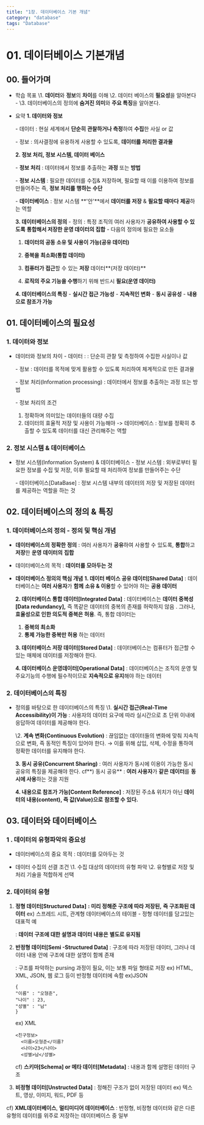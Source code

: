 ```yaml
---
title: "1장. 데이터베이스 기본 개념"
category: "database"
tags: "Database"
---
```


# **01. 데이터베이스 기본개념**

##    00. 들어가며

- 학습 목표
  \1. **데이터**와 **정보**의 **차이**를 이해
  \2. 데이터 베이스의 **필요성**을 알아본다 - 
  \3. 데이터베이스의 정의에 **숨겨진 의미**와
     **주요 특징**을 알아본다.

- 요약
  **1. 데이터와 정보**

    \- 데이터
     : 현실 세계에서 **단순히**
      **관찰하거나 측정**하여 **수집**한 사실 or 값

    \- 정보
     : 의사결정에 유용하게 사용할 수 있도록,
      **데이터를 처리한 결과물**

  **2. 정보 처리, 정보 시스템, 데이터 베이스**

   \- **정보 처리**
     : 데이터에서 정보를 추출하는 **과정** 또는 **방법**

  \- **정보 시스템**
     : 필요한 데이터를 수집& 저장하며,
       필요할 때 이를 이용하여 정보를 만들어주는
       즉, **정보 처리를 행하는**  **수단**  

  \- **데이터베이스**
     : 정보 시스템 **'안'**에서 **데이터를 저장** &
      **필요할 때마다** **제공**하는 역할 

  **3. 데이터베이스의 정의** 
  \- 정의
    : 특정 조직의 여러 사용자가
      **공유하여 사용할 수 있도록**
      **통합해서 저장한 운영 데이터의 집합**
  \- 다음의 정의에 필요한 요소들
    1) **데이터의 공동 소유 및 사용이 가능(공유 데이터)**

    2)  **중복을 최소화(통합 데이터)**

    3) **컴퓨터가 접근**할 수 있는 **저장** 데이터**(저장 데이터)** 
   
    4)  **로직의 주요 기능을 수행**하기 위해
       반드시 **필요(운영 데이터)**

  **4. 데이터베이스의 특징**
   \- **실시간 접근 가능성**
  \-  **지속적인 변화**
  \-  **동시 공유성**
  \-  **내용으로 참조가 가능** 
    

## 01. 데이터베이스의 **필요성**

### 1. 데이터와 정보

- 데이터와 정보의 차이
  \- 데이터 : 
   : 단순히 관찰 및 측정하여 수집한 사실이나 값

  \- 정보
  : 데이터를 목적에 맞게 활용할 수 있도록
   처리하여 체계적으로 만든 결과물

  \- 정보 처리(Information processing)
   : 데이터에서 정보를 추출하는 과정 또는 방법

  \- 정보 처리의 조건
  1) 정확하며 의미있는 데이터들의 대량 수집
  2) 데이터의 효율적 저장 및 사용이 가능해야
  -> 
  데이터베이스
   : 정보를 정확히 추출할 수 있도록
     데이터를 대신 관리해주는 역할 

###    2. 정보 시스템 & 데이터베이스

- 정보 시스템(Information System) & 데이터베이스
  \- 정보 시스템 
  : 외부로부터 필요한 정보를 수집 및 저장,
   이후 필요할 때 처리하여 정보를 만들어주는 수단

  \- 데이터베이스[DataBase]
  : 정보 시스템 내부의
    데이터의 저장 및
    저장된 데이터를 제공하는 역할을 하는 것 

## 02. 데이터베이스의 **정의** **& 특징**

### 1. 데이터베이스의 정의 - 정의 및 핵심 개념

- **데이터베이스의 정확한 정의** 
  : 여러 사용자가
    **공유**하여 사용할 수 있도록,
    **통합**하고
    **저장**한
    **운영** **데이터의** 
    **집합**

- 데이터베이스의 목적
  : **데이터를 모아두는 것** 

- **데이터베이스 정의의 핵심 개념**
  **1. 데이터 베이스 공유 데이터[Shared Data]**
    : 데이터베이스는 
     **여러 사용자**가 **함께** **소유 & 이용**할 수 있어야 하는 
     **공용 데이터**

  **2. 데이터베이스 통합 데이터[Integrated Data]**
  : 데이터베이스는
   **데이터 중복성[Data redundancy],**
   즉 똑같은 데이터의 중복의 존재를 허락하지 않음 .
   그러나,
   **효율성으로 인한 의도적 중복은 허용**.
  즉,
  통합 데이터는
   1) **중복의 최소화**
   2) **통제 가능한 중복만 허용**
   하는 데이터 

  **3. 데이터베이스 저장 데이터[Stored Data]**
  : 데이터베이스는 
    컴퓨터가 접근할 수 있는 매체에
    데이터를 저장해야 한다. 

  **4. 데이터베이스 운영데이터[Operational Data]**
  : 데이터베이스는
    조직의 운영 및 주요기능의 수행에 필수적이므로
    **지속적으로 유지**해야 하는 데이터 

###  2. 데이터베이스의 특징

- 정의를 바탕으로 한 데이터베이스의 특징 
  \1. **실시간 접근(Real-Time Accessibility)이 가능**
   : 사용자의 데이터 요구에 따라
     실시간으로 초 단위 이내에
     응답하여 데이터를 제공해야 한다.

  \2. **계속 변화(Continuous Evolution)**
  : 끊임없는 데이터들의 변화에 맞춰
    지속적으로 변화,
    즉 동적인 특징이 있어야 한다.
   → 이를 위해
      삽입, 삭제, 수정을 통하여
      정확한 데이터를 유지해야 한다. 

  **3. 동시 공유(Concurrent Sharing)**
   : 여러 사용자가 동시에 이용이 가능한
     동시 공유의 특징을 제공해야 한다.
    cf**) 동시 공유**
    : **여러 사용자**가 **같은 데이터**를 
      **동시에 사용**하는 것을 지원

  **4. 내용으로 참조가 가능[Content Reference]**
    : 저장된 주소& 위치가 아닌
      **데이터의 내용(content), 즉 값(Value)으로** 
       **참조할 수 있다.** 

## 03. 데이터와 데이터베이스

### 1 . 데이터의 유형파악의 중요성

- 데이터베이스의 중요 목적 
   : 데이터를 모아두는 것 

- 데이터 수집의 선결 조건
  \1. 수집 대상의 데이터의 유형 파악
  \2.  유형별로 저장 및 처리 기술을
     적합하게 선택

  

  

### 2. 데이터의 유형

1. **정형 데이터[Structured Data]**
   **: 미리 정해준 구조에 따라 저장된,**
    **즉 구조화된 데이터**
   ex) 스프레드 시트, 관계형 데이터베이스의 테이블 
      \- 정형 데이터를 담고있는 대표적 예

   : **데이터 구조에 대한 설명과 데이터 내용은**
    **별도로 유지됨** 

2. **반정형 데이터[Semi -Structured Data]**
   : 구조에 따라 저장된 데이터,
    그러나
    데이터 내용 안에 구조에 대한 설명이 함께 존재

   : 구조를 파악하는 pursing 과정이 필요,
     이는 보통 파일 형태로 저장
   ex) HTML, XML, JSON, 웹 로그 등이
       반정형 데이터에 속함
   ex)JSON

   ```
   {
   "이름" : "오형준",
   "나이" : 23,
   "성별" : "남"
   }
   ```

   ex) XML

   ```
   <친구정보>
     <이름>오형준</이름?
     <나이>23</나이>
     <성별>남</성별>
   ```

   
   cf)
   **스키마[Schema] or 메타 데이터[Metadata]**
    : 내용과 함께 설명된 데이터 구조

   

3. **비정형 데이터[Unstructed Data]**
   : 정해진 구조가 없이 저장된 데이터
   ex) 텍스트, 영상, 이미지, 워드, PDF 등 

cf) **XML데이터베이스**, **멀티미디어 데이터베이스** 
: 반정형, 비정형 데이터와 같은 다른 유형의 데이터를 위주로
 저장하는 데이터베이스 중 일부 